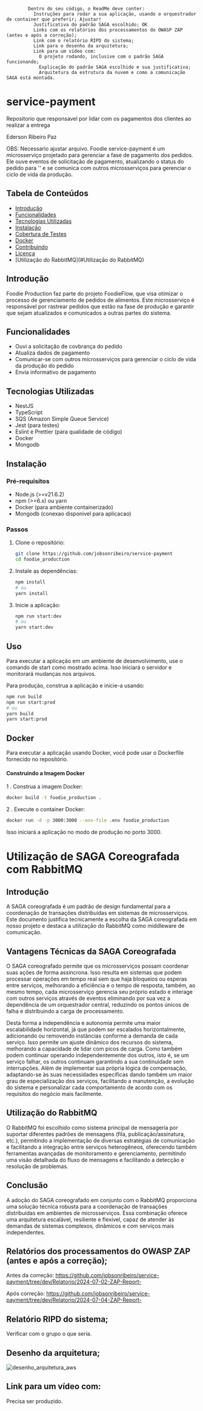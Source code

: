             Dentro do seu código, o ReadMe deve conter:
              Instruções para rodar a sua aplicação, usando o orquestrador de container que preferir; Ajustar!
              Justificativa do padrão SAGA escolhido; OK
              Links com os relatórios dos processamentos do OWASP ZAP (antes e após a correção);
              Link com o relatório RIPD do sistema;
              Link para o desenho da arquitetura;
              Link para um vídeo com:
                O projeto rodando, inclusive com o padrão SAGA funcionando;
                Explicação do padrão SAGA escolhido e sua justificativa;
                Arquitetura da estrutura da nuvem e como a comunicação SAGA está montada.

# service-payment
Repositorio que responsavel por lidar com os pagamentos dos clientes ao realizar a entrega

Ederson Ribeiro Paz

OBS: Necessario ajustar arquivo.
Foodie service-payment é um microsserviço projetado para gerenciar a fase de pagamento dos pedidos. Ele ouve eventos de solicitação de pagamento, atualizando o status do pedido para '' e se comunica com outros microsserviços para gerenciar o ciclo de vida da produção.

## Tabela de Conteúdos

- [Introdução](#introdução)
- [Funcionalidades](#funcionalidades)
- [Tecnologias Utilizadas](#tecnologias-utilizadas)
- [Instalação](#instalação)
- [Cobertura de Testes](#cobertura-de-testes)
- [Docker](#docker)
- [Contribuindo](#contribuindo)
- [Licença](#licença)
- [Utilização do RabbitMQ](#Utilização do RabbitMQ)
## Introdução

Foodie Production faz parte do projeto FoodieFlow, que visa otimizar o processo de gerenciamento de pedidos de alimentos. Este microsserviço é responsável por rastrear pedidos que estão na fase de produção e garantir que sejam atualizados e comunicados a outras partes do sistema.

## Funcionalidades

- Ouvi a solicitação de covbrança do pedido
- Atualiza dados de pagamento
- Comunicar-se com outros microsserviços para gerenciar o ciclo de vida da produção do pedido
- Envia informativo de pagamento

## Tecnologias Utilizadas

- NestJS
- TypeScript
- SQS (Amazon Simple Queue Service)
- Jest (para testes)
- Eslint e Prettier (para qualidade de código)
- Docker
- Mongodb

## Instalação

### Pré-requisitos

- Node.js (>=v21.6.2)
- npm (>=6.x) ou yarn
- Docker (para ambiente containerizado)
- Mongodb (conexao disponivel para aplicacao)

### Passos

1. Clone o repositório:

    ```bash
    git clone https://github.com/jobsonribeiro/service-payment
    cd foodie_production
    ```

2. Instale as dependências:

    ```bash
    npm install
    # ou
    yarn install
    ```

3. Inicie a aplicação:

    ```bash
    npm run start:dev
    # ou
    yarn start:dev
    ```

## Uso

Para executar a aplicação em um ambiente de desenvolvimento, use o comando de start como mostrado acima. Isso iniciará o servidor e monitorará mudanças nos arquivos.

Para produção, construa a aplicação e inicie-a usando:

```bash
npm run build
npm run start:prod
# ou
yarn build
yarn start:prod
```

## Docker
Para executar a aplicação usando Docker, você pode usar o Dockerfile fornecido no repositório.

#### Construindo a Imagem Docker
1 . Construa a imagem Docker:

```bash
docker build -t foodie_production .
```
2 . Execute o container Docker:
```bash
docker run -d -p 3000:3000 --env-file .env foodie_production
```

Isso iniciará a aplicação no modo de produção no porto 3000.

# Utilização de SAGA Coreografada com RabbitMQ

## Introdução
A SAGA coreografada é um padrão de design fundamental para a coordenação de transações distribuídas em sistemas de microsserviços. Este documento justifica tecnicamente a escolha da SAGA coreografada em nosso projeto e destaca a utilização do RabbitMQ como middleware de comunicação.

## Vantagens Técnicas da SAGA Coreografada

O SAGA coreografado permite que os microsserviços possam coordenar suas ações de forma assíncrona. Isso resulta em sistemas que podem processar operações em tempo real sem que haja bloqueios ou esperas entre serviços, melhorando a eficiência e o tempo de resposta, também, ao mesmo tempo, cada microsserviço gerencia seu próprio estado e interage com outros serviços através de eventos eliminando por sua vez a dependência de um orquestrador central, reduzindo os pontos únicos de falha e distribuindo a carga de processamento.

Desta forma a independência e autonomia permite uma maior escalabilidade horizontal, já que podem ser escalados horizontalmente, adicionando ou removendo instâncias conforme a demanda de cada serviço. Isso permite um ajuste dinâmico dos recursos do sistema, melhorando a capacidade de lidar com picos de carga. Como também podem continuar operando independentemente dos outros, isto é, se um serviço falhar, os outros continuam garantindo a sua continuidade sem interrupções. Além de implementar sua própria lógica de compensação, adaptando-se às suas necessidades específicas dando também um maior grau de especialização dos serviços, facilitando a manutenção, a evolução do sistema e personalizar cada comportamento de acordo com os requisitos do negócio mais facilmente.

## Utilização do RabbitMQ
O RabbitMQ foi escolhido como sistema principal de mensageria por suportar diferentes padrões de mensagens (fila, publicação/assinatura, etc.), permitindo a implementação de diversas estratégias de comunicação e facilitando a integração entre serviços heterogêneos, oferecendo também ferramentas avançadas de monitoramento e gerenciamento, permitindo uma visão detalhada do fluxo de mensagens e facilitando a detecção e resolução de problemas.

## Conclusão
A adoção do SAGA coreografado em conjunto com o RabbitMQ proporciona uma solução técnica robusta para a coordenação de transações distribuídas em ambientes de microsserviços. Essa combinação oferece uma arquitetura escalável, resiliente e flexível, capaz de atender às demandas de sistemas complexos, dinâmicos e com serviços mais independentes.

## Relatórios dos processamentos do OWASP ZAP (antes e após a correção);
Antes da correção: https://github.com/jobsonribeiro/service-payment/tree/dev/Relatorio/2024-07-02-ZAP-Report-

Após correção: https://github.com/jobsonribeiro/service-payment/tree/dev/Relatorio/2024-07-04-ZAP-Report-

## Relatório RIPD do sistema;
Verificar com o grupo o que seria.

## Desenho da arquitetura;
![desenho_arquitetura_aws](https://github.com/user-attachments/assets/0f68a272-6a0d-49f0-934f-4358ec973f3e)

## Link para um vídeo com:
Precisa ser produzido.
